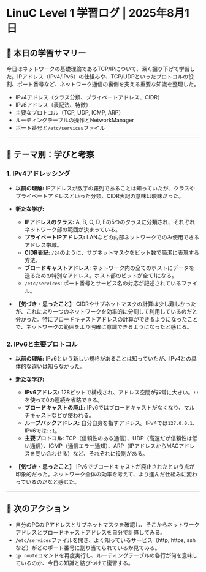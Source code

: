 # LinuC Level 1 学習ログ | 2025年8月1日

## 🎯 本日の学習サマリー

今日はネットワークの基礎理論であるTCP/IPについて、深く掘り下げて学習した。IPアドレス（IPv4/IPv6）の仕組みや、TCP/UDPといったプロトコルの役割、ポート番号など、ネットワーク通信の裏側を支える重要な知識を整理した。

-   IPv4アドレス（クラス分類、プライベートアドレス、CIDR）
-   IPv6アドレス（表記法、特徴）
-   主要なプロトコル（TCP, UDP, ICMP, ARP）
-   ルーティングテーブルの操作とNetworkManager
-   ポート番号と`/etc/services`ファイル

---

## 🤔 テーマ別：学びと考察

### 1. IPv4アドレッシング

-   **以前の理解:**
    IPアドレスが数字の羅列であることは知っていたが、クラスやプライベートアドレスといった分類、CIDR表記の意味は曖昧だった。

-   **新たな学び:**
    -   **IPアドレスのクラス:** A, B, C, D, Eの5つのクラスに分類され、それぞれネットワーク部の範囲が決まっている。
    -   **プライベートIPアドレス:** LANなどの内部ネットワークでのみ使用できるアドレス帯域。
    -   **CIDR表記:** `/24`のように、サブネットマスクをビット数で簡潔に表現する方法。
    -   **ブロードキャストアドレス:** ネットワーク内の全てのホストにデータを送るための特別なアドレス。ホスト部のビットが全て1になる。
    -   `/etc/services`: ポート番号とサービス名の対応が記述されているファイル。

-   **【気づき・思ったこと】**
    CIDRやサブネットマスクの計算は少し難しかったが、これにより一つのネットワークを効率的に分割して利用しているのだと分かった。特にブロードキャストアドレスの計算ができるようになったことで、ネットワークの範囲をより明確に意識できるようになったと感じる。

### 2. IPv6と主要プロトコル

-   **以前の理解:**
    IPv6という新しい規格があることは知っていたが、IPv4との具体的な違いは知らなかった。

-   **新たな学び:**
    -   **IPv6アドレス:** 128ビットで構成され、アドレス空間が非常に大きい。`::`を使って0の連続を省略できる。
    -   **ブロードキャストの廃止:** IPv6ではブロードキャストがなくなり、マルチキャストなどが使われる。
    -   **ループバックアドレス:** 自分自身を指すアドレス。IPv4では`127.0.0.1`、IPv6では`::1`。
    -   **主要プロトコル:** TCP（信頼性のある通信）、UDP（高速だが信頼性は低い通信）、ICMP（通信エラー通知）、ARP（IPアドレスからMACアドレスを問い合わせる）など、それぞれに役割がある。

-   **【気づき・思ったこと】**
    IPv6でブロードキャストが廃止されたという点が印象的だった。ネットワーク全体の効率を考えて、より進んだ仕組みに変わっているのだなと感じた。

---

## 🚀 次のアクション

-   自分のPCのIPアドレスとサブネットマスクを確認し、そこからネットワークアドレスとブロードキャストアドレスを自分で計算してみる。
-   `/etc/services`ファイルを開き、よく知っているサービス（http, https, sshなど）がどのポート番号に割り当てられているか見てみる。
-   `ip route`コマンドを再度実行し、ルーティングテーブルの各行が何を意味しているのか、今日の知識と結びつけて復習する。